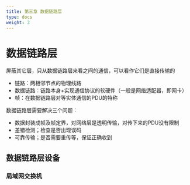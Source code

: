 ```yaml
---
title: 第三章 数据链路层
type: docs
weight: 3
---
```


# 数据链路层

屏蔽其它层，只从数据链路层来看之间的通信，可以看作它们是直接传输的

- 链路：两相邻节点的物理线路
- 数据链路：链路本身+实现通信协议的软硬件（一般是网络适配器，即网卡）
- 帧：在数据链路层对等实体通信的PDU的特称



数据链路层需要解决三个问题：

- 数据封装成帧及帧定界，对网络层是透明传输，对传下来的PDU没有限制
- 差错检测；检查是否出现误码
- 可靠传输；是否需要重传等，保证正确收到

## 数据链路层设备

### 局域网交换机

